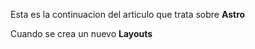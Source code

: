 Esta es la continuacion del articulo que trata sobre **Astro**

Cuando se crea un nuevo **Layouts** 